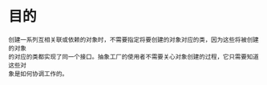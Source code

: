 # 目的
    创建一系列互相关联或依赖的对象时，不需要指定将要创建的对象对应的类，因为这些将被创建的对象
    的对应的类都实现了同一个接口。抽象工厂的使用者不需要关心对象创建的过程，它只需要知道这些对
    象是如何协调工作的。